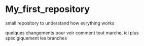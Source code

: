 # My_first_repository
small repository to understand how evrything works


quelques changements pour voir comment tout marche, ici plus spécigiquement les branches

